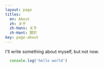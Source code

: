 ```yaml
---
layout: page
titles:
  en: About
  zh: 关于
  zh-Hans: 关于
  zh-Hant: 關於
key: page-about
---
```


I'll write something about myself, but not now.

```javascript
  console.log('hello world')
```
